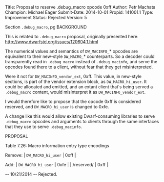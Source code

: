 Title:       Proposal to reserve .debug_macro opcode 0xff
Author:      Petr Machata
Champion:    Michael Eager
Submit-Date: 2014-10-01
Propid:      141001.1
Type:        Improvement
Status:      Rejected
Version:     5

 
Section `.debug_macro`, pg 
BACKGROUND

This is related to `.debug_macro` proposal, originally presented here:
  http://www.dwarfstd.org/issues/120604.1.html

The numerical values and semantics of `DW_MACINFO_`* opcodes are
equivalent to their new-style `DW_MACRO_`* counterparts.  So a decoder
could transparently read in `.debug_macro` instead of `.debug_macinfo`, and
serve the opcodes found there to a client, without fear that they get
misinterpreted.

Were it not for `DW_MACINFO_vendor_ext`, 0xff.  This value, in new-style
sections, is part of the vendor extension block, as `DW_MACRO_hi_user`.
It could be allocated and emitted, and an extant client that's being
served a `.debug_macro` content, would misinterpret it as
`DW_MACINFO_vendor_ext`.

I would therefore like to propose that the opcode 0xff is considered
reserved, and `DW_MACRO_hi_user` is changed to 0xfe.

A change like this would allow existing Dwarf-consuming libraries to
serve `.debug_macro` opcodes and arguments to clients through the same
interfaces that they use to serve `.debug_macinfo`.

PROPOSAL

Table 7.26: Macro information entry type encodings

Remove: 
| `DW_MACRO_hi_user` | 0xff |


Add: 
| `DW_MACRO_hi_user` | 0xfe |
| /reserved/         | 0xff |

--
10/21/2014 -- Rejected.
